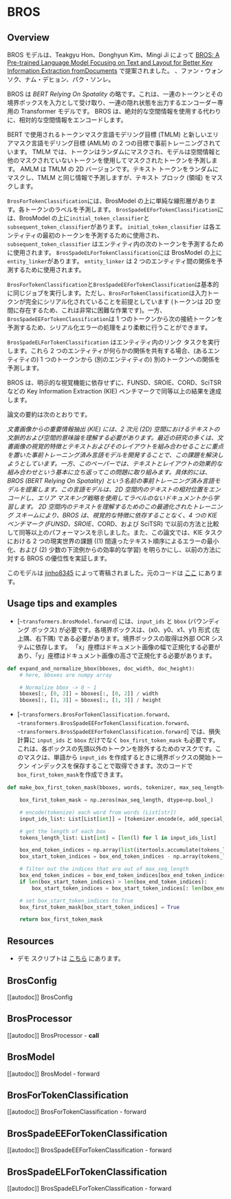 <!--Copyright 2023 The HuggingFace Team. All rights reserved.

Licensed under the Apache License, Version 2.0 (the "License"); you may not use this file except in compliance with
the License. You may obtain a copy of the License at

http://www.apache.org/licenses/LICENSE-2.0

Unless required by applicable law or agreed to in writing, software distributed under the License is distributed on
an "AS IS" BASIS, WITHOUT WARRANTIES OR CONDITIONS OF ANY KIND, either express or implied. See the License for the
specific language governing permissions and limitations under the License.
-->

# BROS

## Overview

BROS モデルは、Teakgyu Hon、Donghyun Kim、Mingi Ji によって [BROS: A Pre-trained Language Model Focusing on Text and Layout for Better Key Information Extraction fromDocuments](https://arxiv.org/abs/2108.04539) で提案されました。 、ファン・ウォンソク、ナム・デヒョン、パク・ソンレ。

BROS は *BERT Relying On Spatality* の略です。これは、一連のトークンとその境界ボックスを入力として受け取り、一連の隠れ状態を出力するエンコーダー専用の Transformer モデルです。 BROS は、絶対的な空間情報を使用する代わりに、相対的な空間情報をエンコードします。

BERT で使用されるトークンマスク言語モデリング目標 (TMLM) と新しいエリアマスク言語モデリング目標 (AMLM) の 2 つの目標で事前トレーニングされています。
TMLM では、トークンはランダムにマスクされ、モデルは空間情報と他のマスクされていないトークンを使用してマスクされたトークンを予測します。
AMLM は TMLM の 2D バージョンです。テキスト トークンをランダムにマスクし、TMLM と同じ情報で予測しますが、テキスト ブロック (領域) をマスクします。

`BrosForTokenClassification`には、BrosModel の上に単純な線形層があります。各トークンのラベルを予測します。
`BrosSpadeEEForTokenClassification`には、BrosModel の上に`initial_token_classifier`と`subsequent_token_classifier`があります。 `initial_token_classifier` は各エンティティの最初のトークンを予測するために使用され、`subsequent_token_classifier` はエンティティ内の次のトークンを予測するために使用されます。 `BrosSpadeELForTokenClassification`には BrosModel の上に`entity_linker`があります。 `entity_linker` は 2 つのエンティティ間の関係を予測するために使用されます。

`BrosForTokenClassification`と`BrosSpadeEEForTokenClassification`は基本的に同じジョブを実行します。ただし、`BrosForTokenClassification`は入力トークンが完全にシリアル化されていることを前提としています (トークンは 2D 空間に存在するため、これは非常に困難な作業です)。一方、`BrosSpadeEEForTokenClassification`は 1 つのトークンから次の接続トークンを予測するため、シリアル化エラーの処理をより柔軟に行うことができます。

`BrosSpadeELForTokenClassification` はエンティティ内のリンク タスクを実行します。これら 2 つのエンティティが何らかの関係を共有する場合、(あるエンティティの) 1 つのトークンから (別のエンティティの) 別のトークンへの関係を予測します。

BROS は、明示的な視覚機能に依存せずに、FUNSD、SROIE、CORD、SciTSR などの Key Information Extraction (KIE) ベンチマークで同等以上の結果を達成します。

論文の要約は次のとおりです。

*文書画像からの重要情報抽出 (KIE) には、2 次元 (2D) 空間におけるテキストの文脈的および空間的意味論を理解する必要があります。最近の研究の多くは、文書画像の視覚的特徴とテキストおよびそのレイアウトを組み合わせることに重点を置いた事前トレーニング済み言語モデルを開発することで、この課題を解決しようとしています。一方、このペーパーでは、テキストとレイアウトの効果的な組み合わせという基本に立ち返ってこの問題に取り組みます。具体的には、BROS (BERT Relying On Spatality) という名前の事前トレーニング済み言語モデルを提案します。この言語モデルは、2D 空間内のテキストの相対位置をエンコードし、エリア マスキング戦略を使用してラベルのないドキュメントから学習します。 2D 空間内のテキストを理解するためのこの最適化されたトレーニング スキームにより、BROS は、視覚的な特徴に依存することなく、4 つの KIE ベンチマーク (FUNSD、SROIE*、CORD、および SciTSR) で以前の方法と比較して同等以上のパフォーマンスを示しました。また、この論文では、KIE タスクにおける 2 つの現実世界の課題 ((1) 間違ったテキスト順序によるエラーの最小化、および (2) 少数の下流例からの効率的な学習) を明らかにし、以前の方法に対する BROS の優位性を実証します。

このモデルは [jinho8345](https://huggingface.co/jinho8345) によって寄稿されました。元のコードは [ここ](https://github.com/clovaai/bros) にあります。

## Usage tips and examples

- [`~transformers.BrosModel.forward`] には、`input_ids` と `bbox` (バウンディング ボックス) が必要です。各境界ボックスは、(x0、y0、x1、y1) 形式 (左上隅、右下隅) である必要があります。境界ボックスの取得は外部 OCR システムに依存します。 「x」座標はドキュメント画像の幅で正規化する必要があり、「y」座標はドキュメント画像の高さで正規化する必要があります。

```python
def expand_and_normalize_bbox(bboxes, doc_width, doc_height):
    # here, bboxes are numpy array

    # Normalize bbox -> 0 ~ 1
    bboxes[:, [0, 2]] = bboxes[:, [0, 2]] / width
    bboxes[:, [1, 3]] = bboxes[:, [1, 3]] / height
```

- [`~transformers.BrosForTokenClassification.forward`、`~transformers.BrosSpadeEEForTokenClassification.forward`、`~transformers.BrosSpadeEEForTokenClassification.forward`] では、損失計算に `input_ids` と `bbox` だけでなく `box_first_token_mask` も必要です。これは、各ボックスの先頭以外のトークンを除外するためのマスクです。このマスクは、単語から `input_ids` を作成するときに境界ボックスの開始トークン インデックスを保存することで取得できます。次のコードで`box_first_token_mask`を作成できます。

```python
def make_box_first_token_mask(bboxes, words, tokenizer, max_seq_length=512):

    box_first_token_mask = np.zeros(max_seq_length, dtype=np.bool_)

    # encode(tokenize) each word from words (List[str])
    input_ids_list: List[List[int]] = [tokenizer.encode(e, add_special_tokens=False) for e in words]

    # get the length of each box
    tokens_length_list: List[int] = [len(l) for l in input_ids_list]

    box_end_token_indices = np.array(list(itertools.accumulate(tokens_length_list)))
    box_start_token_indices = box_end_token_indices - np.array(tokens_length_list)

    # filter out the indices that are out of max_seq_length
    box_end_token_indices = box_end_token_indices[box_end_token_indices < max_seq_length - 1]
    if len(box_start_token_indices) > len(box_end_token_indices):
        box_start_token_indices = box_start_token_indices[: len(box_end_token_indices)]

    # set box_start_token_indices to True
    box_first_token_mask[box_start_token_indices] = True

    return box_first_token_mask

```

## Resources

- デモ スクリプトは [こちら](https://github.com/clovaai/bros) にあります。

## BrosConfig

[[autodoc]] BrosConfig

## BrosProcessor

[[autodoc]] BrosProcessor
    - __call__

## BrosModel

[[autodoc]] BrosModel
    - forward


## BrosForTokenClassification

[[autodoc]] BrosForTokenClassification
    - forward

## BrosSpadeEEForTokenClassification

[[autodoc]] BrosSpadeEEForTokenClassification
    - forward

## BrosSpadeELForTokenClassification

[[autodoc]] BrosSpadeELForTokenClassification
    - forward
